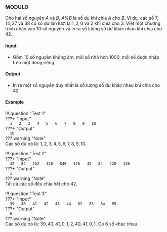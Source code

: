 ### MODULO

Cho hai số nguyên $A$ và $B$, $A\%B$ là số dư khi chia $A$ cho $B$. Ví dụ, các số $7, 14, 27$ và $38$ có số dư lần lượt là $1, 2, 0$ và $2$ khi chia cho $3$. Viết một chương trình nhận vào $10$ số nguyên và in ra số lượng số dư khác nhau khi chia cho $42$.  

#### Input 
- Gồm $10$ số nguyên không âm, mỗi số nhỏ hơn $1000$, mỗi số được nhập trên một dòng riêng.  

#### Output
- In ra một số nguyên duy nhất là số lượng số dư khác nhau khi chia cho $42$.  


#### Example  

!!! question "Test 1"  
    ???+ "Input"  
        ```  
        1  
        2  
        3  
        4  
        5  
        6  
        7  
        8  
        9  
        10  
        ```  
    ???+ "Output"  
        ```  
        10  
        ```  
    ??? warning "Note"  
        Các số dư có là: $1, 2, 3, 4, 5, 6, 7, 8, 9, 10$.  


!!! question "Test 2"  
    ???+ "Input"  
        ```  
        42  
        84  
        252  
        420  
        840  
        126  
        42  
        84  
        420  
        126  
        ```  
    ???+ "Output"  
        ```  
        1  
        ```  
    ??? warning "Note"  
        Tất cả các số đều chia hết cho $42$.


!!! question "Test 3"  
    ???+ "Input"  
        ```  
        39  
        40  
        41  
        42  
        43  
        44  
        82  
        83  
        84  
        85  
        ```  
    ???+ "Output"  
        ```  
        6  
        ```  
    ??? warning "Note"  
        Các số dư có là: $39, 40, 41, 0, 1, 2, 40, 41, 0, 1$. Có $6$ số khác nhau.  
